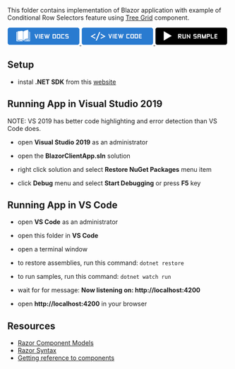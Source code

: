 <!-- NOTE: do not change this file because it's auto re-generated from template: -->
<!-- https://github.com/IgniteUI/igniteui-blazor-examples/tree/vnext/templates/sample/ReadMe.md -->

This folder contains implementation of Blazor application with example of Conditional Row Selectors feature using [Tree Grid](https://www.infragistics.com/products/ignite-ui-blazor/blazor/components/general-getting-started.html) component.


<html lang="en" xmlns="http://www.w3.org/1999/xhtml">
    <body>
        <!-- https://static.infragistics.com/xplatform/images/browsers -->
        <a target="_blank" href="https://www.infragistics.com/products/ignite-ui-blazor/blazor/components/general-getting-started.html" rel="noopener noreferrer">
            <img height="40px" style="border-radius: 0rem" alt="View Docs" src="https://github.com/IgniteUI/igniteui-blazor-examples/raw/vnext/templates/sample/images/button-docs.png"/>
        </a>
        <a target="_blank" href="./App.razor" rel="noopener noreferrer">
            <img height="40px" style="border-radius: 0rem; max-width: 100%;" alt="View Code" src="https://github.com/IgniteUI/igniteui-blazor-examples/raw/vnext/templates/sample/images/button-code.png"/>
        </a>
        <a target="_blank" href="https://infragistics.com/blazor-client/samples/grids/tree-grid/conditional-row-selectors" rel="noopener noreferrer">
            <img height="40px" style="border-radius: 0rem; max-width: 100%;" alt="Run Sample" src="https://github.com/IgniteUI/igniteui-blazor-examples/raw/vnext/templates/sample/images/button-run.png"/>
        </a>
        <!-- <a target="_blank" href="https://codesandbox.io/s/github/IgniteUI/igniteui-blazor-examples/tree/master/samples/grids/tree-grid/conditional-row-selectors?fontsize=14&hidenavigation=1&theme=dark&view=preview&file=/src/App.razor" rel="noopener noreferrer">
            <img height="40px" style="border-radius: 0rem; max-width: 100%;" alt="Run Sample" src="https://github.com/IgniteUI/igniteui-blazor-examples/raw/vnext/templates/sample/images/button-sandbox.png"/>
        </a> -->
    </body>
</html>

## Setup

- instal **.NET SDK** from this [website](https://dotnet.microsoft.com/learn/aspnet/blazor-tutorial/install)


## Running App in Visual Studio 2019

NOTE: VS 2019 has better code highlighting and error detection than VS Code does.

- open **Visual Studio 2019** as an administrator

- open the **BlazorClientApp.sln** solution

- right click solution and select **Restore NuGet Packages** menu item

- click **Debug** menu and select **Start Debugging** or press **F5** key


## Running App in VS Code

- open **VS Code** as an administrator

- open this folder in **VS Code**

- open a terminal window

- to restore assemblies, run this command:
```dotnet restore```

- to run samples, run this command:
```dotnet watch run```

- wait for for message:
**Now listening on: http://localhost:4200**

- open **http://localhost:4200** in your browser


## Resources

- [Razor Component Models](https://www.codemag.com/article/1911052)
- [Razor Syntax](https://docs.microsoft.com/en-us/aspnet/core/blazor/components/?view=aspnetcore-3.1#razor-syntax)
- [Getting reference to components](https://docs.microsoft.com/en-us/aspnet/core/blazor/components/?view=aspnetcore-3.1#capture-references-to-components)
